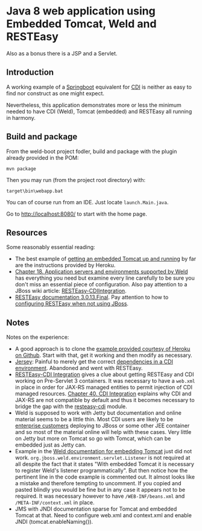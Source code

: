 # Java 8 web application using Embedded Tomcat, Weld and RESTEasy

Also as a bonus there is a JSP and a Servlet.

## Introduction

A working example of a [Springboot](https://spring.io/guides/gs/actuator-service/) equivalent for [CDI](http://www.cdi-spec.org/) is neither as easy to find nor construct as one might expect.

Nevertheless, this application demonstrates more or less the minimum needed to have CDI (Weld), Tomcat (embedded) and RESTEasy all running in harmony.

## Build and package

From the weld-boot project fodler, build and package with the plugin already provided in the POM:

`mvn package`

Then you may run (from the project root directory) with:

`target\bin\webapp.bat`

You can of course run from an IDE. Just locate `launch.Main.java`.

Go to [http://localhost:8080/](http://localhost:8080/) to start with the home page.

## Resources
Some reasonably essential reading:
- The best example of [getting an embedded Tomcat up and running](https://devcenter.heroku.com/articles/create-a-java-web-application-using-embedded-tomcat) by far are the instructions provided by Heroku. 
- [Chapter 18. Application servers and environments supported by Weld](https://docs.jboss.org/weld/reference/latest/en-US/html/environments.html) has everything you need but examine every line carefully to be sure you don't miss an essential piece of configuration. Also pay attention to a JBoss wiki article: [RESTEasy-CDIIntegration](https://developer.jboss.org/wiki/RESTEasy-CDIIntegration).
- [RESTEasy documentation 3.0.13.Final](https://docs.jboss.org/resteasy/docs/3.0.13.Final/userguide/html/). Pay attention to how to [configuring RESTEasy when not using JBoss](http://docs.jboss.org/resteasy/docs/3.0.13.Final/userguide/html_single/index.html#d4e113).

## Notes
Notes on the experience:
- A good approach is to clone the [example provided courtesy of Heroku on Github](https://github.com/heroku/devcenter-embedded-tomcat). Start with that, get it working and then modify as necessary.
- [Jersey](https://jersey.java.net/): Painful to merely get the correct [dependencies in a CDI environment](https://jersey.java.net/documentation/latest/cdi.support.html). Abandoned and went with RESTEasy.
- [RESTEasy-CDI Integration](https://developer.jboss.org/wiki/RESTEasy-CDIIntegration) gives a clue about getting RESTEasy and CDI working on Pre-Servlet 3 containers. It was necessary to have a `web.xml` in place in order for JAX-RS managed entities to permit injection of CDI managed resources. [Chapter 40. CDI Integration](https://docs.jboss.org/resteasy/docs/2.0.0.GA/userguide/html/CDI.html) explains why CDI and JAX-RS are not compatible by default and thus it becomes necessary to bridge the gap with the [resteasy-cdi](http://mvnrepository.com/artifact/org.jboss.resteasy/resteasy-cdi) module. 
- Weld is supposed to work with Jetty but documentation and online material seems to be a little thin. Most CDI users are likely to be [enterprise customers](https://en.wikipedia.org/wiki/Enterprise_software) deploying to JBoss or some other JEE container and so most of the material online will help with these cases. Very little on Jetty but more on Tomcat so go with Tomcat, which can be embedded just as Jetty can. 
- Example in the [Weld documentation for embedding Tomcat](https://docs.jboss.org/weld/reference/latest/en-US/html/environments.html#_embedded_tomcat) just did not work. `org.jboss.weld.environment.servlet.Listener` is not required at all despite the fact that it states "With embedded Tomcat it is necessary to register Weld's listener programmatically". But then notice how the pertinent line in the code example is commented out. It almost looks like a mistake and therefore tempting to uncomment. If you copied and pasted blindly you would be fine but in any case it appears not to be required. It was necessary however to have `/WEB-INF/beans.xml` and `/META-INF/context.xml` in place.
- JMS with JNDI documentation sparse for Tomcat and embedded Tomcat at that. Need to configure web.xml and context.xml and enable JNDI (tomcat.enableNaming()).